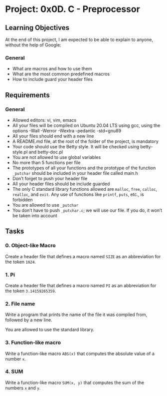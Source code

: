 # Project: 0x0D. C - Preprocessor

## Learning Objectives

At the end of this project, I am expected to be able to explain to anyone, without the help of Google:

### General

- What are macros and how to use them
- What are the most common predefined macros
- How to include guard your header files

## Requirements

### General

- Allowed editors: vi, vim, emacs
- All your files will be compiled on Ubuntu 20.04 LTS using gcc, using the options -Wall -Werror -Wextra -pedantic -std=gnu89
- All your files should end with a new line
- A README.md file, at the root of the folder of the project, is mandatory
- Your code should use the Betty style. It will be checked using betty-style.pl and betty-doc.pl
- You are not allowed to use global variables
- No more than 5 functions per file
- The prototypes of all your functions and the prototype of the function `_putchar` should be included in your header file called main.h
- Don’t forget to push your header file
- All your header files should be include guarded
- The only C standard library functions allowed are `malloc`, `free`, `calloc`, `realloc`, and `exit`. Any use of functions like `printf`, `puts`, etc., is forbidden
- You are allowed to use `_putchar`
- You don’t have to push `_putchar.c`; we will use our file. If you do, it won’t be taken into account

## Tasks

### 0. Object-like Macro

Create a header file that defines a macro named `SIZE` as an abbreviation for the token `1024`.

### 1. Pi

Create a header file that defines a macro named `PI` as an abbreviation for the token `3.14159265359`.

### 2. File name

Write a program that prints the name of the file it was compiled from, followed by a new line.

You are allowed to use the standard library.

### 3. Function-like macro

Write a function-like macro `ABS(x)` that computes the absolute value of a number `x`.

### 4. SUM

Write a function-like macro `SUM(x, y)` that computes the sum of the numbers `x` and `y`.

